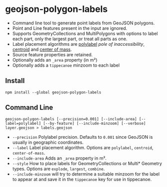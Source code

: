 # geojson-polygon-labels

* Command line tool to generate point labels from GeoJSON polygons.
* Point and Line features present in the input are ignored.
* Supports GeometryCollections and MultiPolygons with options to label each part, only the largest part, or treat all parts as one.
* Label placement algorithms are [polylabel](https://github.com/mapbox/polylabel) *pole of inaccessibility*, [centroid](http://turfjs.org/docs/#centroid) and [center of mass](http://turfjs.org/docs/#centerofmass).
* Source feature properties are retained.
* Optionally adds an `_area` property (in m²)
* Optionally adds a `tippecanoe` minzoom to each label

## Install

    npm install --global geojson-polygon-labels

## Command Line

    geojson-polygon-labels [--precision=0.001] [--include-area] [--label=polylabel] [--by-feature] [--include-minzoom] [--verbose] layer.geojson > labels.geojson

 - `--precision` Polylabel precision. Defaults to `0.001` since GeoJSON is usually in geographic coordinates.
 - `--label` Label placement algorithm. Options are `polylabel`, `centroid`, `center-of-mass`.
 - `--include-area` Adds an `_area` property in m².
 - `--style` How to place labels for GeometryCollections or Multi\* Geometry types. Options are `explode`, `largest`, `combine`.
 - `--include-minzoom` will try to determine a suitable minzoom for the label to appear at and save it in the `tippecanoe` key for use in tippecanoe.
